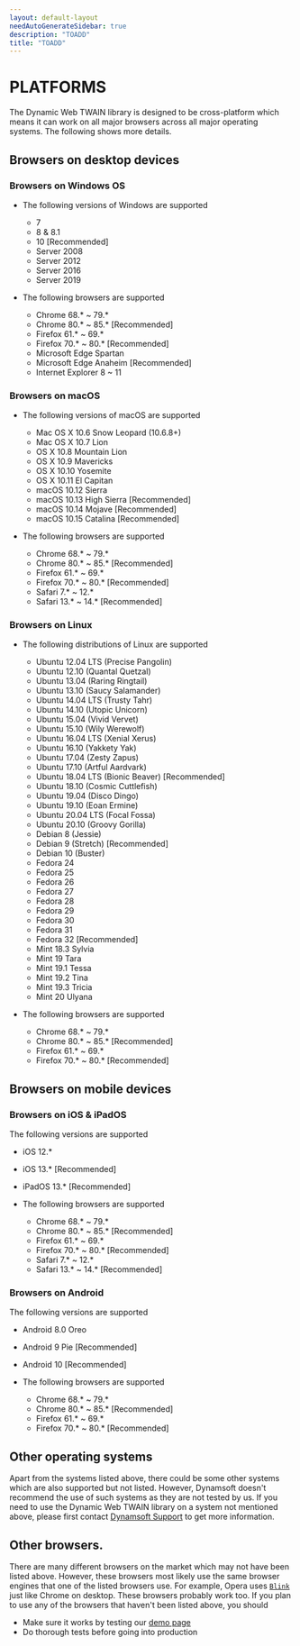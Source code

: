 ```yaml
---
layout: default-layout
needAutoGenerateSidebar: true
description: "TOADD"
title: "TOADD"
---
```


# PLATFORMS

The Dynamic Web TWAIN library is designed to be cross-platform which means it can work on all major browsers across all major operating systems. The following shows more details.

## Browsers on desktop devices

### Browsers on Windows OS

- The following versions of Windows are supported
  - 7
  - 8 & 8.1
  - 10 [Recommended]
  - Server 2008
  - Server 2012
  - Server 2016
  - Server 2019

- The following browsers are supported
  - Chrome 68.* ~ 79.*
  - Chrome 80.* ~ 85.* [Recommended]
  - Firefox 61.* ~ 69.*
  - Firefox 70.* ~ 80.* [Recommended]
  - Microsoft Edge Spartan
  - Microsoft Edge Anaheim [Recommended]
  - Internet Explorer 8 ~ 11

### Browsers on macOS

- The following versions of macOS are supported
  - Mac OS X 10.6 Snow Leopard (10.6.8+)
  - Mac OS X 10.7 Lion
  - OS X 10.8 Mountain Lion
  - OS X 10.9 Mavericks
  - OS X 10.10 Yosemite
  - OS X 10.11 El Capitan
  - macOS 10.12 Sierra
  - macOS 10.13 High Sierra [Recommended]
  - macOS 10.14 Mojave [Recommended]
  - macOS 10.15 Catalina [Recommended]

- The following browsers are supported
  - Chrome 68.* ~ 79.*
  - Chrome 80.* ~ 85.* [Recommended]
  - Firefox 61.* ~ 69.*
  - Firefox 70.* ~ 80.* [Recommended]
  - Safari 7.* ~ 12.*
  - Safari 13.* ~ 14.* [Recommended]

### Browsers on Linux

- The following distributions of Linux are supported
  - Ubuntu 12.04 LTS (Precise Pangolin)
  - Ubuntu 12.10 (Quantal Quetzal)
  - Ubuntu 13.04 (Raring Ringtail)
  - Ubuntu 13.10 (Saucy Salamander)
  - Ubuntu 14.04 LTS (Trusty Tahr)
  - Ubuntu 14.10 (Utopic Unicorn)
  - Ubuntu 15.04 (Vivid Vervet)
  - Ubuntu 15.10 (Wily Werewolf)
  - Ubuntu 16.04 LTS (Xenial Xerus)
  - Ubuntu 16.10 (Yakkety Yak)
  - Ubuntu 17.04 (Zesty Zapus)
  - Ubuntu 17.10 (Artful Aardvark)
  - Ubuntu 18.04 LTS (Bionic Beaver) [Recommended]
  - Ubuntu 18.10 (Cosmic Cuttlefish)
  - Ubuntu 19.04 (Disco Dingo)
  - Ubuntu 19.10 (Eoan Ermine)
  - Ubuntu 20.04 LTS (Focal Fossa)
  - Ubuntu 20.10 (Groovy Gorilla)
  - Debian 8 (Jessie)
  - Debian 9 (Stretch) [Recommended]
  - Debian 10 (Buster)
  - Fedora 24
  - Fedora 25
  - Fedora 26
  - Fedora 27
  - Fedora 28
  - Fedora 29
  - Fedora 30
  - Fedora 31
  - Fedora 32 [Recommended]
  - Mint 18.3 Sylvia
  - Mint 19 Tara
  - Mint 19.1 Tessa
  - Mint 19.2 Tina
  - Mint 19.3 Tricia
  - Mint 20 Ulyana

- The following browsers are supported
  - Chrome 68.* ~ 79.*
  - Chrome 80.* ~ 85.* [Recommended]
  - Firefox 61.* ~ 69.*
  - Firefox 70.* ~ 80.* [Recommended]

## Browsers on mobile devices

### Browsers on iOS & iPadOS

The following versions are supported
  - iOS 12.*
  - iOS 13.* [Recommended]
  - iPadOS 13.* [Recommended]

- The following browsers are supported
  - Chrome 68.* ~ 79.*
  - Chrome 80.* ~ 85.* [Recommended]
  - Firefox 61.* ~ 69.*
  - Firefox 70.* ~ 80.* [Recommended]
  - Safari 7.* ~ 12.*
  - Safari 13.* ~ 14.* [Recommended]

### Browsers on Android

The following versions are supported
  - Android 8.0 Oreo
  - Android 9 Pie [Recommended]
  - Android 10 [Recommended]

- The following browsers are supported
  - Chrome 68.* ~ 79.*
  - Chrome 80.* ~ 85.* [Recommended]
  - Firefox 61.* ~ 69.*
  - Firefox 70.* ~ 80.* [Recommended]

## Other operating systems

Apart from the systems listed above, there could be some other systems which are also supported but not listed. However, Dynamsoft doesn't recommend the use of such systems as they are not tested by us. If you need to use the Dynamic Web TWAIN library on a system not mentioned above, please first contact [Dynamsoft Support]({{site.about}}getsupport.html) to get more information.

## Other browsers.

There are many different browsers on the market which may not have been listed above. However, these browsers most likely use the same browser engines that one of the listed browsers use. For example, Opera uses [`Blink`](https://en.wikipedia.org/wiki/Blink_(web_engine)) just like Chrome on desktop. These browsers probably work too. If you plan to use any of the browsers that haven't been listed above, you should

  - Make sure it works by testing our [demo page](https://demo.dynamsoft.com/dwt/online_demo_scan.aspx)
  - Do thorough tests before going into production